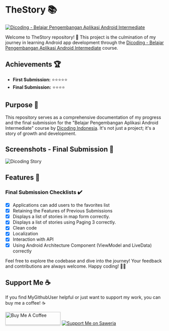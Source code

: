 # TheStory 📚

[![Dicoding - Belajar Pengembangan Aplikasi Android Intermediate](https://img.shields.io/badge/Dicoding%20-%20Android%20Intermediate-blueviolet)](https://www.dicoding.com/academies/352)

Welcome to TheStory repository! 🌟 This project is the culmination of my journey in learning Android app development through the [Dicoding - Belajar Pengembangan Aplikasi Android Intermediate](https://www.dicoding.com/academies/352) course.

## Achievements 🏆

- **First Submission:** ⭐⭐⭐⭐⭐
- **Final Submission:** ⭐⭐⭐⭐

## Purpose 🎯

This repository serves as a comprehensive documentation of my progress and the final submission for the "Belajar Pengembangan Aplikasi Android Intermediate" course by [Dicoding Indonesia](https://www.dicoding.com/). It's not just a project; it's a story of growth and development.

## Screenshots - Final Submission 📸

![Dicoding Story](https://github.com/fitriadyaa/TheStory/blob/main/the%20story.png?raw=true)

## Features 🚀

### Final Submission Checklists ✔️

- [x] Applications can add users to the favorites list
- [x] Retaining the Features of Previous Submissions
- [x] Displays a list of stories in map form correctly.
- [x] Displays a list of stories using Paging 3 correctly.
- [x] Clean code
- [x] Localization
- [x] Interaction with API
- [x] Using Android Architecture Component (ViewModel and LiveData) correctly

Feel free to explore the codebase and dive into the journey! Your feedback and contributions are always welcome. Happy coding! 🚀📱

## Support Me ☕

If you find MyGithubUser helpful or just want to support my work, you can buy me a coffee! ☕

<a href="https://www.buymeacoffee.com/fitriadyaa" target="_blank"><img src="https://www.buymeacoffee.com/assets/img/custom_images/orange_img.png" alt="Buy Me A Coffee" style="height: 41px !important;width: 174px !important;box-shadow: 0px 3px 2px 0px rgba(190, 190, 190, 0.5) !important;-webkit-box-shadow: 0px 3px 2px 0px rgba(190, 190, 190, 0.5) !important;" ></a>
[![Support Me on Saweria](https://img.shields.io/badge/Support%20Me%20on-Saweria-brightgreen)](https://saweria.co/fitriadyaa)
